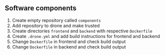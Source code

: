 ## Software components

1. Create empty repository called `components`
1. Add repository to drone and make trusted
1. Create directories `frontend` and `backend` with respective `Dockerfile`
1. Create `.drone.yml` and add build instructions for frontend and backend
1. Change `Dockerfile` in frontend and check build output
1. Change `Dockerfile` in backend and check build output
